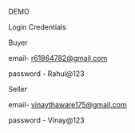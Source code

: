 DEMO 

Login Credentials




Buyer


email- r61864782@gmail.com

password - Rahul@123





Seller



email- vinaythaware175@gmail.com

password - Vinay@123




